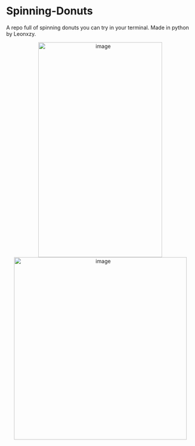 # Spinning-Donuts
A repo full of spinning donuts you can try in your terminal. Made in python by Leonxzy.

<p align="center">

<img width="332" height="576" alt="image" src="https://github.com/user-attachments/assets/2e48f2ea-1b8d-4aa7-ae35-1c60db294496" />

<img width="463" height="489" alt="image" src="https://github.com/user-attachments/assets/1eaab9c2-80e2-4a72-9e44-5be45b82ab2a" />


</p>
